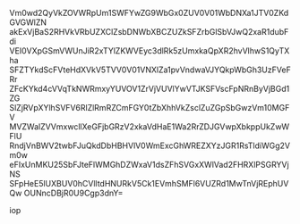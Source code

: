 Vm0wd2QyVkZOVWRpUm1SWFYwZG9WbGx0ZUV0V01WbDNXa1JTV0ZKdGVGWlZN
akExVjBaS2RHVkVRbUZXClZsbDNWbXBCZUZkSFZrbGlSbVJwQ2xaR1dubFdi
VEI0VXpGSmVWUnJiR2xTYlZKWVEyc3dlRk5zUmxkaQpXR2hvVlhwS1QyTXha
SFZTYkdScFVteHdXVkV5TVV0V01VNXlZa1pvVndwaVJYQkpWbGh3UzFVeFRr
ZFcKYkd4cVVqTkNWRmxyYUVOV1ZrVjVUVlYwVTJKSFVscFpNRnByVjBGd1ZG
SlZjRVpXYlhSVFV6RlZlRmRZCmFGY0tZbXhhVkZsclZuZGpSbGwzVm10MGFV
MVZWalZVVmxwcllXeGFjbGRzV2xkaVdHaE1Wa2RrZDJGVwpXbkppUkZwWFlU
RndjVnBWV2twbFJuQkdDbHBHVlV0WmExcGhWREZXYzJGR1RsTldiWGg2Vm0w
eFIxUnMKU25SbFJteFlWMGhDZWxaV1dsZFhSVGxXWlVad2FHRXlPSGRYVjNS
SFpHeE5lUXBUV0hCVlltdHNURkV5Ck1EVmhSMFl6VUZRd1MwTnVjREphUVQw
OUNncDBjR0U9Cgp3dnY=

iop